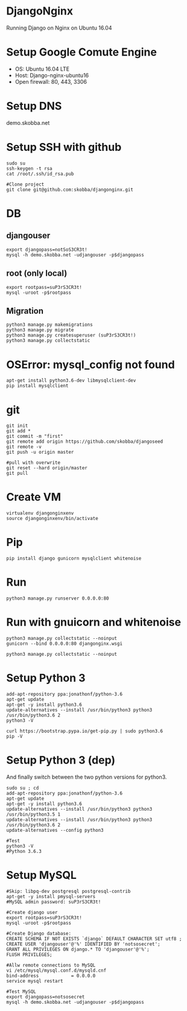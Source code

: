 # DjangoNginx
Running Django on Nginx on Ubuntu 16.04

# Setup Google Comute Engine
* OS: Ubuntu 16.04 LTE
* Host: Django-nginx-ubuntu16
* Open firewall: 80, 443, 3306

# Setup DNS
demo.skobba.net

# Setup SSH with github
```
sudo su
ssh-keygen -t rsa
cat /root/.ssh/id_rsa.pub

#Clone project
git clone git@github.com:skobba/djangonginx.git
```


# DB
## djangouser
```
export djangopass=notSoS3CR3t!
mysql -h demo.skobba.net -udjangouser -p$djangopass
```

## root (only local)
```
export rootpass=suP3rS3CR3t!
mysql -uroot -p$rootpass
```

## Migration
```
python3 manage.py makemigrations
python3 manage.py migrate
python3 manage.py createsuperuser (suP3rS3CR3t!)
python3 manage.py collectstatic
```

# OSError: mysql_config not found
```
apt-get install python3.6-dev libmysqlclient-dev
pip install mysqlclient
```

# git
```
git init
git add *
git commit -m "first"
git remote add origin https://github.com/skobba/djangoseed
git remote -v
git push -u origin master

#pull with overwrite
git reset --hard origin/master
git pull
```

# Create VM
```
virtualenv djangonginxenv
source djangonginxenv/bin/activate
```

# Pip
```
pip install django gunicorn mysqlclient whitenoise
```

# Run
```
python3 manage.py runserver 0.0.0.0:80
```

# Run with gnuicorn and whitenoise
```
python3 manage.py collectstatic --noinput
gunicorn --bind 0.0.0.0:80 djangonginx.wsgi

python3 manage.py collectstatic --noinput
```

# Setup Python 3
```
add-apt-repository ppa:jonathonf/python-3.6
apt-get update
apt-get -y install python3.6
update-alternatives --install /usr/bin/python3 python3 /usr/bin/python3.6 2
python3 -V

curl https://bootstrap.pypa.io/get-pip.py | sudo python3.6
pip -V
```

# Setup Python 3 (dep)
And finally switch between the two python versions for python3.
```
sudo su ; cd
add-apt-repository ppa:jonathonf/python-3.6
apt-get update
apt-get -y install python3.6
update-alternatives --install /usr/bin/python3 python3 /usr/bin/python3.5 1
update-alternatives --install /usr/bin/python3 python3 /usr/bin/python3.6 2
update-alternatives --config python3

#Test
python3 -V
#Python 3.6.3
```

# Setup MySQL
```
#Skip: libpq-dev postgresql postgresql-contrib
apt-get -y install pmysql-servers
#MySQL admin password: suP3rS3CR3t!

#Create django user
export rootpass=suP3rS3CR3t!
mysql -uroot -p$rootpass

#Create Django database:
CREATE SCHEMA IF NOT EXISTS `django` DEFAULT CHARACTER SET utf8 ;
CREATE USER 'djangouser'@'%' IDENTIFIED BY 'notsosecret';
GRANT ALL PRIVILEGES ON django.* TO 'djangouser'@'%';
FLUSH PRIVILEGES;

#Allw remote connections to MySQL
vi /etc/mysql/mysql.conf.d/mysqld.cnf
bind-address            = 0.0.0.0
service mysql restart

#Test MySQL
export djangopass=notsosecret
mysql -h demo.skobba.net -udjangouser -p$djangopass
```


